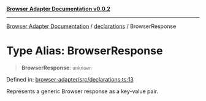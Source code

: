 [**Browser Adapter Documentation v0.0.2**](../../README.md)

***

[Browser Adapter Documentation](../../modules.md) / [declarations](../README.md) / BrowserResponse

# Type Alias: BrowserResponse

> **BrowserResponse**: `unknown`

Defined in: [browser-adapter/src/declarations.ts:13](https://github.com/stonemjs/browser-adapter/blob/d2a6c7f067a005360bdac09297f0863b704b814a/src/declarations.ts#L13)

Represents a generic Browser response as a key-value pair.
